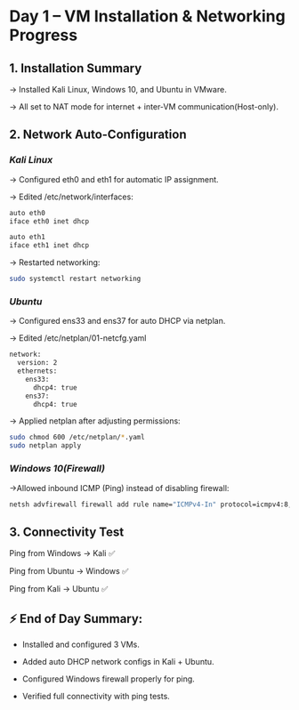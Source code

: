 # **Day 1 – VM Installation & Networking Progress**

## 1. Installation Summary

-> Installed Kali Linux, Windows 10, and Ubuntu in VMware.

-> All set to NAT mode for internet + inter-VM communication(Host-only).


## 2. Network Auto-Configuration

### *Kali Linux*

-> Configured eth0 and eth1 for automatic IP assignment.

-> Edited /etc/network/interfaces:

```bash 
auto eth0
iface eth0 inet dhcp

auto eth1
iface eth1 inet dhcp
```
-> Restarted networking:

```bash
sudo systemctl restart networking
```

### *Ubuntu*

-> Configured ens33 and ens37 for auto DHCP via netplan.

-> Edited /etc/netplan/01-netcfg.yaml

```bash
network:
  version: 2
  ethernets:
    ens33:
      dhcp4: true
    ens37:
      dhcp4: true
```
-> Applied netplan after adjusting permissions:

```bash
sudo chmod 600 /etc/netplan/*.yaml
sudo netplan apply
```

### *Windows 10(Firewall)*

->Allowed inbound ICMP (Ping) instead of disabling firewall:

```bash
netsh advfirewall firewall add rule name="ICMPv4-In" protocol=icmpv4:8,any dir=in action=allow
```

## 3. Connectivity Test

Ping from Windows → Kali ✅

Ping from Ubuntu → Windows ✅

Ping from Kali → Ubuntu ✅


## ⚡ End of Day Summary:

- Installed and configured 3 VMs.

- Added auto DHCP network configs in Kali + Ubuntu.

- Configured Windows firewall properly for ping.

- Verified full connectivity with ping tests.